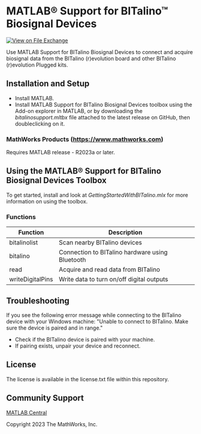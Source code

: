 # MATLAB&reg; Support for BITalino&trade; Biosignal Devices 

[![View <File Exchange Title> on File Exchange](https://www.mathworks.com/matlabcentral/images/matlab-file-exchange.svg)](https://www.mathworks.com/matlabcentral/fileexchange/136004-matlab-support-for-bitalino-biosignal-devices)  

Use MATLAB Support for BITalino Biosignal Devices to connect and acquire biosignal data from the BITalino (r)evolution board and other BITalino (r)evolution Plugged kits.

## Installation and Setup 
- Install MATLAB. 
- Install MATLAB Support for BITalino Biosignal Devices toolbox using the Add-on explorer in MATLAB, or by downloading the _bitalinosupport.mltbx_ file attached to the latest release on GitHub, then doubleclicking on it.

### MathWorks Products (https://www.mathworks.com)
Requires MATLAB release - R2023a or later.

## Using the MATLAB&reg; Support for BITalino Biosignal Devices Toolbox 
To get started, install and look at _GettingStartedWithBITalino.mlx_ for more information on using the toolbox.

### Functions
| Function         | Description |
| -----------------| ------------- |
| bitalinolist     | Scan nearby BITalino devices  |
| bitalino         | Connection to BITalino hardware using Bluetooth  |
| read             | Acquire and read data from BITalino  |
| writeDigitalPins | Write data to turn on/off digital outputs  |

## Troubleshooting 
If you see the following error message while connecting to the BITalino device with your Windows machine: "Unable to connect to BITalino. Make sure the device is paired and in range."
- Check if the BITalino device is paired with your machine.
- If pairing exists, unpair your device and reconnect.

## License
The license is available in the license.txt file within this repository. 

## Community Support
[MATLAB Central](https://www.mathworks.com/matlabcentral)


Copyright 2023 The MathWorks, Inc.

